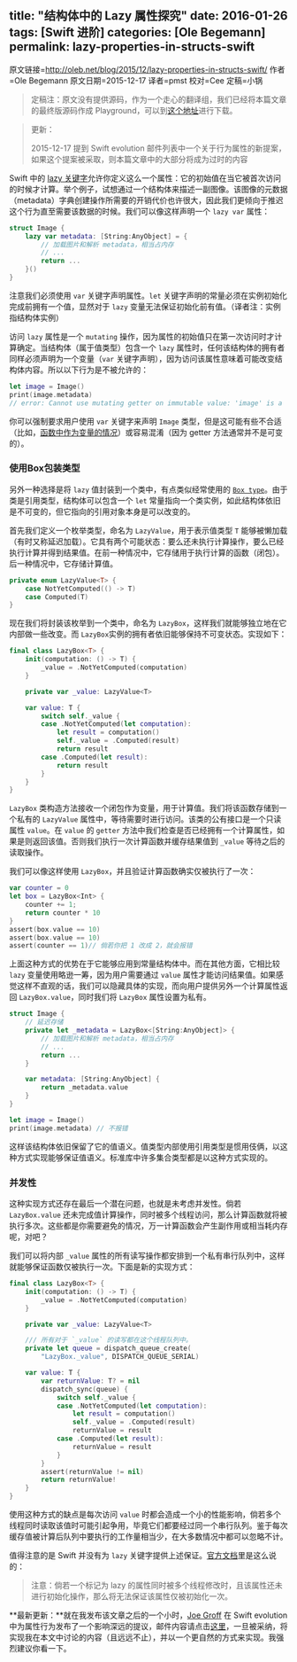 title: "结构体中的 Lazy 属性探究"
date: 2016-01-26
tags: [Swift 进阶]
categories: [Ole Begemann]
permalink: lazy-properties-in-structs-swift
---

原文链接=http://oleb.net/blog/2015/12/lazy-properties-in-structs-swift/
作者=Ole Begemann
原文日期=2015-12-17
译者=pmst
校对=Cee
定稿=小锅

<!--此处开始正文-->

> 定稿注：原文没有提供源码，作为一个走心的翻译组，我们已经将本篇文章的最终版源码作成 Playground，可以到[这个地址](https://github.com/buginux/SwiftGGArticleCode)进行下载。

> 更新：
> 
> 2015-12-17 提到 Swift evolution 邮件列表中一个关于行为属性的新提案，如果这个提案被采取，则本篇文章中的大部分将成为过时的内容

Swift 中的 [lazy 关键字](https://developer.apple.com/library/ios/documentation/Swift/Conceptual/Swift_Programming_Language/Properties.html#//apple_ref/doc/uid/TP40014097-CH14-ID257)允许你定义这么一个属性：它的初始值在当它被首次访问的时候才计算。举个例子，试想通过一个结构体来描述一副图像。该图像的元数据（metadata）字典创建操作所需要的开销代价也许很大，因此我们更倾向于推迟这个行为直至需要该数据的时候。我们可以像这样声明一个 `lazy var` 属性：

<!--more-->

```swift
struct Image {
    lazy var metadata: [String:AnyObject] = {
        // 加载图片和解析 metadata，相当占内存
        // ...
        return ...
    }()
}
```

注意我们必须使用 `var` 关键字声明属性。`let` 关键字声明的常量必须在实例初始化完成前拥有一个值，显然对于 `lazy` 变量无法保证初始化前有值。（译者注：实例指结构体实例）

访问 `lazy` 属性是一个 `mutating` 操作，因为属性的初始值只在第一次访问时才计算确定。当结构体（属于值类型）包含一个 `lazy` 属性时，任何该结构体的拥有者同样必须声明为一个变量（`var` 关键字声明），因为访问该属性意味着可能改变结构体内容。所以以下行为是不被允许的：

```swift
let image = Image()
print(image.metadata)
// error: Cannot use mutating getter on immutable value: 'image' is a 'let' constant.
```

你可以强制要求用户使用 `var` 关键字来声明 `Image` 类型，但是这可能有些不合适（比如，[函数中作为变量的情况](https://github.com/apple/swift-evolution/blob/master/proposals/0003-remove-var-parameters-patterns.md)）或容易混淆（因为 getter 方法通常并不是可变的）。

### 使用Box包装类型

另外一种选择是将 `lazy` 值封装到一个类中，有点类似经常使用的 [`Box type`](https://github.com/robrix/Box)。由于类是引用类型，结构体可以包含一个 `let` 常量指向一个类实例，如此结构体依旧是不可变的，但它指向的引用对象本身是可以改变的。

首先我们定义一个枚举类型，命名为 `LazyValue`，用于表示值类型 `T` 能够被懒加载（有时又称延迟加载）。它具有两个可能状态：要么还未执行计算操作，要么已经执行计算并得到结果值。在前一种情况中，它存储用于执行计算的函数（闭包）。后一种情况中，它存储计算值。

```swift
private enum LazyValue<T> {
    case NotYetComputed(() -> T)
    case Computed(T)
}
```

现在我们将封装该枚举到一个类中，命名为 `LazyBox`，这样我们就能够独立地在它内部做一些改变。而 `LazyBox`实例的拥有者依旧能够保持不可变状态。实现如下：

```swift
final class LazyBox<T> {
    init(computation: () -> T) {
        _value = .NotYetComputed(computation)
    }

    private var _value: LazyValue<T>

    var value: T {
        switch self._value {
        case .NotYetComputed(let computation):
            let result = computation()
            self._value = .Computed(result)
            return result
        case .Computed(let result):
            return result
        }
    }
}
```

`LazyBox` 类构造方法接收一个闭包作为变量，用于计算值。我们将该函数存储到一个私有的 `LazyValue` 属性中，等待需要时进行访问。该类的公有接口是一个只读属性 `value`。在 `value` 的 `getter` 方法中我们检查是否已经拥有一个计算属性，如果是则返回该值。否则我们执行一次计算函数并缓存结果值到 `_value` 等待之后的读取操作。

我们可以像这样使用 `LazyBox`，并且验证计算函数确实仅被执行了一次：


```swift
var counter = 0
let box = LazyBox<Int> {
    counter += 1;
    return counter * 10
}
assert(box.value == 10)
assert(box.value == 10)
assert(counter == 1)// 倘若你把 1 改成 2，就会报错
```

上面这种方式的优势在于它能够应用到常量结构体中。而在其他方面，它相比较 `lazy` 变量使用略逊一筹，因为用户需要通过 `value` 属性才能访问结果值。如果感觉这样不直观的话，我们可以隐藏具体的实现，而向用户提供另外一个计算属性返回 `LazyBox.value`，同时我们将 `LazyBox` 属性设置为私有。

```swift
struct Image {
    // 延迟存储
    private let _metadata = LazyBox<[String:AnyObject]> {
        // 加载图片和解析 metadata，相当占内存
        // ...
        return ...
    }

    var metadata: [String:AnyObject] {
        return _metadata.value
    }
}

let image = Image()
print(image.metadata) // 不报错
```

这样该结构体依旧保留了它的值语义。值类型内部使用引用类型是惯用伎俩，以这种方式实现能够保证值语义。标准库中许多集合类型都是以这种方式实现的。

### 并发性

这种实现方式还存在最后一个潜在问题，也就是未考虑并发性。倘若 `LazyBox.value` 还未完成值计算操作，同时被多个线程访问，那么计算函数就将被执行多次。这些都是你需要避免的情况，万一计算函数会产生副作用或相当耗内存呢，对吧？

我们可以将内部 `_value` 属性的所有读写操作都安排到一个私有串行队列中，这样就能够保证函数仅被执行一次。下面是新的实现方式：

```swift
final class LazyBox<T> {
    init(computation: () -> T) {
        _value = .NotYetComputed(computation)
    }

    private var _value: LazyValue<T>

    /// 所有对于 `_value` 的读写都在这个线程队列中。
    private let queue = dispatch_queue_create(
        "LazyBox._value", DISPATCH_QUEUE_SERIAL)

    var value: T {
        var returnValue: T? = nil
        dispatch_sync(queue) {
            switch self._value {
            case .NotYetComputed(let computation):
                let result = computation()
                self._value = .Computed(result)
                returnValue = result
            case .Computed(let result):
                returnValue = result
            }
        }
        assert(returnValue != nil)
        return returnValue!
    }
}
```

使用这种方式的缺点是每次访问 `value` 时都会造成一个小的性能影响，倘若多个线程同时读取该值时可能引起争用，毕竟它们都要经过同一个串行队列。鉴于每次缓存值被计算后队列中要执行的工作量相当少，在大多数情况中都可以忽略不计。

值得注意的是 Swift 并没有为 `lazy` 关键字提供上述保证。[官方文档](https://developer.apple.com/library/ios/documentation/Swift/Conceptual/Swift_Programming_Language/Properties.html#//apple_ref/doc/uid/TP40014097-CH14-ID257)里是这么说的：

> 注意：倘若一个标记为 lazy 的属性同时被多个线程修改时，且该属性还未进行初始化操作，那么将无法保证该属性仅被初始化一次。

**最新更新：**就在我发布该文章之后的一个小时，[Joe Groff](https://twitter.com/jckarter) 在 Swift evolution 中为属性行为发布了一个影响深远的提议，邮件内容请点击[这里](https://lists.swift.org/pipermail/swift-evolution/Week-of-Mon-20151214/003148.html)，一旦被采纳，将实现我在本文中讨论的内容（且远远不止），并以一个更自然的方式来实现。我强烈建议你看一下。